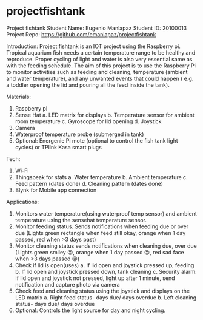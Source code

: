 # projectfishtank
Project fishtank
Student Name: Eugenio Manlapaz
Student ID: 20100013
Project Repo: https://github.com/emanlapaz/projectfishtank

Introduction:
	Project fishtank is an IOT project using the Raspberry pi. Tropical aquarium fish needs a certain temperature range to be healthy and reproduce. Proper cycling of light and water is also very essential same as with the feeding schedule. The aim of this project is to use the Raspberry Pi to monitor activities such as feeding and cleaning, temperature (ambient and water temperature), and any unwanted events that could happen ( e.g. a toddler opening the lid and pouring all the feed inside the tank).
 
Materials:
1.	Raspberry pi
2.	Sense Hat
a.	LED matrix for displays
b.	Temperature sensor for ambient room temperature
c.	Gyroscope for lid opening
d.	Joystick
3.	Camera
4.	Waterproof temperature probe (submerged in tank)
5.	Optional: Energenie Pi mote (optional to control the fish tank light cycles) or TPlink Kasa smart plugs

Tech:
1.	Wi-Fi
2.	Thingspeak for stats
a.	Water temperature
b.	Ambient temperature
c.	Feed pattern (dates done)
d.	Cleaning pattern (dates done)
3.	Blynk for Mobile app connection

Applications:
1.	Monitors water temperature(using waterproof temp sensor) and ambient temperature using the sensehat temperature sensor.
2.	Monitor feeding status. Sends notifications when feeding due or over due (Lights green rectangle when feed still okay, orange when 1 day passed, red when >3 days past)
3.	 Monitor cleaning status sends notifications when cleaning due, over due (Lights green smiley 😉, orange when 1 day passed 😐, red sad face when >3 days passed ☹)
4.	Check if lid is open(uses)
a.	If lid open and joystick pressed up, feeding
b.	If lid open and joystick pressed down, tank cleaning
c.	Security alarm: If lid open and joystick not pressed, light up after 1 minute, send notification and capture photo via camera
5.	Check feed and cleaning status using the joystick and displays on the LED matrix
a.	Right feed status- days due/ days overdue
b.	Left cleaning status- days due/ days overdue
6.	Optional: Controls the light source for day and night cycling.
